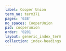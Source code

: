 ```yaml
---
label: Cooper Union
term_no: term371
pages: '638'
no_spaces: CooperUnion
pid: cooperunion
order: '0201'
layout: generic_index_term
collection: index-headings
---
```

